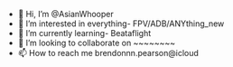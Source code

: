- 👋 Hi, I’m @AsianWhooper
- 👀 I’m interested in everything- FPV/ADB/ANYthing_new
- 🌱 I’m currently learning- Beataflight
- 💞️ I’m looking to collaborate on ~~~~~~~~
- 📫 How to reach me brendonnn.pearson@icloud

<!---
AsianWhooper/AsianWhooper is a ✨ special ✨ repository because its `README.md` (this file) appears on your GitHub profile.
You can click the Preview link to take a look at your changes.
--->

